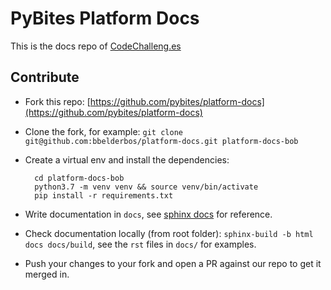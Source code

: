 # PyBites Platform Docs

This is the docs repo of [CodeChalleng.es](https://codechalleng.es/)

## Contribute

* Fork this repo: [https://github.com/pybites/platform-docs](https://github.com/pybites/platform-docs)

* Clone the fork, for example: `git clone git@github.com:bbelderbos/platform-docs.git platform-docs-bob`

* Create a virtual env and install the dependencies:

		cd platform-docs-bob
		python3.7 -m venv venv && source venv/bin/activate
		pip install -r requirements.txt

* Write documentation in `docs`, see [sphinx docs](http://www.sphinx-doc.org/en/master/) for reference.

* Check documentation locally (from root folder): `sphinx-build -b html docs docs/build`, see the `rst` files in `docs/` for examples.

* Push your changes to your fork and open a PR against our repo to get it merged in.

